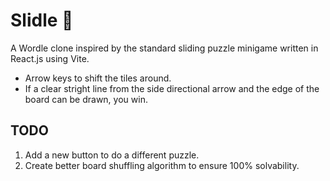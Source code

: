 # Slidle 🧩
A Wordle clone inspired by the standard sliding puzzle minigame written in React.js using Vite.
- Arrow keys to shift the tiles around.
- If a clear stright line from the side directional arrow and the edge of the board can be drawn, you win. 

## TODO
1. Add a new button to do a different puzzle.
2. Create better board shuffling algorithm to ensure 100% solvability.